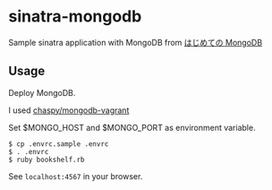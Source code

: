 # sinatra-mongodb
Sample sinatra application with MongoDB from [はじめての MongoDB](https://www.kohgakusha.co.jp/books/detail/978-4-7775-1962-0)

## Usage
Deploy MongoDB.

I used [chaspy/mongodb-vagrant](https://github.com/chaspy/vagrant-mongodb)

Set $MONGO_HOST and $MONGO_PORT as environment variable.

```
$ cp .envrc.sample .envrc
$ . .envrc
$ ruby bookshelf.rb
```

See `localhost:4567` in your browser.
